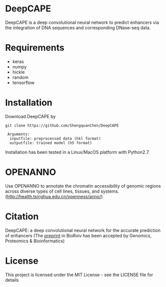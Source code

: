 # DeepCAPE
DeepCAPE is a deep convolutional neural network to predict enhancers via the integration of DNA sequences and corresponding DNase-seq data.

# Requirements
- keras
- numpy
- hickle
- random
- tensorflow

# Installation
Download DeepCAPE by
```shell
git clone https://github.com/ShengquanChen/DeepCAPE
```
```
 Arguments:  
  inputfile: preprocessed data (hkl format)  
  outputfile: trained model (h5 format)
```
Installation has been tested in a Linux/MacOS platform with Python2.7.

# OPENANNO
Use OPENANNO to annotate the chromatin accessibility of genomic regions across diverse types of cell lines, tissues, and systems. (http://health.tsinghua.edu.cn/openness/anno/)

# Citation
DeepCAPE: a deep convolutional neural network for the accurate prediction of enhancers (The [preprint](https://www.biorxiv.org/content/10.1101/398115v1) in BioRxiv has been accepted by Genomics, Proteomics & Bioinformatics)

# License
This project is licensed under the MIT License - see the LICENSE file for details
